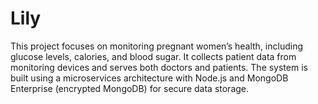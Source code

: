 # Lily
This project focuses on monitoring pregnant women’s health, including glucose levels, calories, and blood sugar. It collects patient data from monitoring devices and serves both doctors and patients. The system is built using a microservices architecture with Node.js and MongoDB Enterprise (encrypted MongoDB) for secure data storage.
